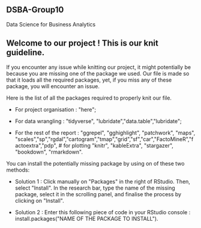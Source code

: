 ## DSBA-Group10 
Data Science for Business Analytics 

## Welcome to our project ! This is our knit guideline. 

If you encounter any issue while knitting our project, it might potentially be because you are missing one of the package we used. Our file is made so that it loads all the required packages, yet, if you miss any of these package, you will encounter an issue.

Here is the list of all the packages required to properly knit our file.

* For project organisation : "here";

* For data wrangling : "tidyverse", "lubridate","data.table","lubridate";

* For the rest of the report : "ggrepel", "gghighlight", "patchwork", "maps", "scales","sp","rgdal","cartogram","tmap","grid","sf","car","FactoMineR","factoextra","pdp", # for plotting
  "knitr", "kableExtra", "stargazer", "bookdown", "rmarkdown". 
  
You can install the potentially missing package by using on of these two methods:

* Solution 1 : Click manually on "Packages" in the right of RStudio. Then, select "Install". In the research bar, type the name of the missing package, select it in the scrolling panel, and finalise the process by clicking on "Install". 

* Solution 2 : Enter this following piece of code in your RStudio console : install.packages("NAME OF THE PACKAGE TO INSTALL"). 
